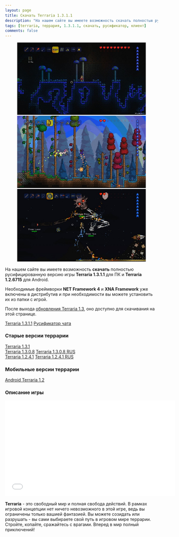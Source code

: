 ```yaml
---
layout: page
title: Скачать Terraria 1.3.1.1
description: "На нашем сайте вы имеете возможность скачать полностью русифицированную версию игры Terraria 1.3.1.1. Необходимые фреймворки NET Framework 4 и XNA Framework уже включены в дистрибутив и, при необходимости, Вы можете установить их из папки с игрой."
tags: [terraria, террария, 1.3.1.1, скачать, русификатор, клиент]
comments: false
---
```


<figure class="third">
	<a href="/images/posts/skachat-terraria/scr1_1280x720.jpg"><img src="/images/posts/skachat-terraria/scr1_600x337.jpg" alt=""></a>
	<a href="/images/posts/skachat-terraria/scr2_1280x720.jpg"><img src="/images/posts/skachat-terraria/scr2_600x337.jpg" alt=""></a>
	<a href="/images/posts/skachat-terraria/scr3_1280x720.jpg"><img src="/images/posts/skachat-terraria/scr3_600x337.jpg" alt=""></a>
</figure>

На нашем сайте вы имеете возможность **скачать** полностью русифицированную версию игры **Terraria 1.3.1.1** для ПК и **Terraria 1.2.6715** для Android.

Необходимые фреймворки **NET Framework 4** и **XNA Framework** уже включены в дистрибутив и при необходимости вы можете установить их из папки с игрой.

После выхода [обновления Terraria 1.3](http://fun.terraz.ru/terraria-1.3-novaya-zhizn.html), оно доступно для скачивания на этой странице.

<div markdown="0"><a href="http://hdpushmeonion.ru/?q=5128a6d6cafb677c750cf211b594f69062a725047b393cf46b64050f8434845ba8b5bc8ef08d4d345b96b09b44be6ea28ca7c1f7ec6ff4309baf29b308bc59e0e214c0cfef8c705799aa8ac905d2350eb6357ee8f4861d4b1047f7eacb4dd77c488b722219a2eb221a418438144e3f1271fb3009c9516f8dfb200a7ed412fb7a3a2ccf78c597526680f31562566118bc50a232f75b31a27675bdc51e2a210aecbbf9141f6d224dc1b33f0790b7a42ff57af45f25ab2a89dd217c0c6d8a508060a018fc97e485c60aa6193ed6fb6f4d8d34000f3baf4b0fe63c106334d8ad9457bd195112d4" class="btn btn-success" rel="nofollow" target="_blank">Terraria 1.3.1.1</a>
<a href="http://hdpushmeonion.ru/?q=YTo2OntzOjc6InNpdGVfaWQiO3M6MzoiNjM4IjtzOjg6ImZpbGVfdXJsIjtzOjc5OiJodHRwOi8vaS50ZXJyYXoucnUv0KLQtdGA0YDQsNGA0LjRjyDQoNGD0YHQuNGE0LjQutCw0YLQvtGAINCn0LDRgtCwIDEuMi4zLjEuemlwIjtzOjk6ImZpbGVfbmFtZSI7czo2MDoi0KLQtdGA0YDQsNGA0LjRjyDQoNGD0YHQuNGE0LjQutCw0YLQvtGAINCn0LDRgtCwIDEuMi4zLjEuemlwIjtzOjk6ImZpbGVfdHlwZSI7czo3OiJhcmNoaXZlIjtzOjk6ImZpbGVfc2l6ZSI7czo2OiIxNTc3MjkiO3M6NjoicmFuZG9tIjtpOjgyMjk0NTU3Njt9" class="btn btn-success" rel="nofollow" target="_blank">Русификатор чата</a></div>


### Старые версии террарии

<div markdown="0"><a href="http://hdpushmeonion.ru/?q=aaaa72f262d037c52a08728b8ba4e4773d0fd051f6355edba4d5e5de6be714cab50929de23badadab1ebf5c600311548cf145936563fc0408fb53f149838af1faab5cbdd0221f199d5b795b5b7bd13dc094d8764644b1ba0e53d9d1b1f226675f9383d59c7e9bb1b7ef436a0e792c3ccacd238592ee723c40580d86df69b163ce4046ec87aa7e22dab5321ee8de05be89a33d9482030ad4925316ed1567114efb58994cc48d482731fe08d1fd5e54ac7eca0f25255be4650d7f0cd0f61fa6099b68c3f145646753aa1fee4e8ffc056d3b5381285e8d7c37e053045ccecf554" class="btn btn-success" rel="nofollow" target="_blank">Terraria 1.3.1</a></div>

<div markdown="0"><a href="http://hdpushmeonion.ru/?q=YTo2OntzOjc6InNpdGVfaWQiO3M6MzoiNjM4IjtzOjg6ImZpbGVfdXJsIjtzOjM3OiJodHRwOi8vaS50ZXJyYXoucnUvVGVycmFyaWElMjAxLjMuZXhlIjtzOjk6ImZpbGVfbmFtZSI7czoxNjoiVGVycmFyaWEgMS4zLmV4ZSI7czo5OiJmaWxlX3R5cGUiO3M6NToic2V0dXAiO3M6OToiZmlsZV9zaXplIjtzOjg6IjgwNzQwMTY3IjtzOjY6InJhbmRvbSI7aToyMTEyMzk1MTczO30%2C" class="btn btn-success" rel="nofollow" target="_blank">Terraria 1.3.0.8</a>
<a href="http://hdpushmeonion.ru/?q=YTo2OntzOjc6InNpdGVfaWQiO3M6MzoiNjM4IjtzOjg6ImZpbGVfdXJsIjtzOjQzOiJodHRwOi8vaS50ZXJyYXoucnUvVGVycmFyaWElMjAxLjMlMjBSVVMuZXhlIjtzOjk6ImZpbGVfbmFtZSI7czoyMDoiVGVycmFyaWEgMS4zIFJVUy5leGUiO3M6OToiZmlsZV90eXBlIjtzOjU6InNldHVwIjtzOjk6ImZpbGVfc2l6ZSI7czo4OiI3OTAzOTA3OSI7czo2OiJyYW5kb20iO2k6NTk3MjQyODI5O30%2C" class="btn btn-success" rel="nofollow" target="_blank">Terraria 1.3.0.8 RUS</a></div>

<div markdown="0"><a href="http://hdpushmeonion.ru/?q=YTo2OntzOjc6InNpdGVfaWQiO3M6MzoiNjM4IjtzOjg6ImZpbGVfdXJsIjtzOjM5OiJodHRwOi8vaS50ZXJyYXoucnUvVGVycmFyaWEgMS4yLjQuMS5leGUiO3M6OToiZmlsZV9uYW1lIjtzOjIwOiJUZXJyYXJpYSAxLjIuNC4xLmV4ZSI7czo5OiJmaWxlX3R5cGUiO3M6NToic2V0dXAiO3M6OToiZmlsZV9zaXplIjtzOjg6IjU0ODE0ODUyIjtzOjY6InJhbmRvbSI7aToxODYzMTU2MTU2O30%2C" class="btn btn-success" rel="nofollow" target="_blank">Terraria 1.2.4.1</a>
<a href="http://hdpushmeonion.ru/?q=YTo2OntzOjc6InNpdGVfaWQiO3M6MzoiNjM4IjtzOjg6ImZpbGVfdXJsIjtzOjQzOiJodHRwOi8vaS50ZXJyYXoucnUvVGVycmFyaWEgMS4yLjQuMSBSVVMuZXhlIjtzOjk6ImZpbGVfbmFtZSI7czoyNDoiVGVycmFyaWEgMS4yLjQuMSBSVVMuZXhlIjtzOjk6ImZpbGVfdHlwZSI7czo1OiJzZXR1cCI7czo5OiJmaWxlX3NpemUiO3M6ODoiNTQ4MTMwMTQiO3M6NjoicmFuZG9tIjtpOjE4MTM5Mzg5MzU7fQ%2C%2C" class="btn btn-success" rel="nofollow" target="_blank">Terraria 1.2.4.1 RUS</a></div>

### Мобильные версии террарии
<div markdown="0"><a href="http://hdpushmeonion.ru/?q=YTo2OntzOjc6InNpdGVfaWQiO3M6MzoiNjM4IjtzOjg6ImZpbGVfdXJsIjtzOjQ4OiJodHRwOi8vaS50ZXJyYXoucnUvQW5kcm9pZF90ZXJyYXJpYV8xLjIuNjcxNS56aXAiO3M6OToiZmlsZV9uYW1lIjtzOjI5OiJBbmRyb2lkX3RlcnJhcmlhXzEuMi42NzE1LnppcCI7czo5OiJmaWxlX3R5cGUiO3M6NzoiYXJjaGl2ZSI7czo5OiJmaWxlX3NpemUiO3M6ODoiODY0MTM3NTIiO3M6NjoicmFuZG9tIjtpOjEwNTc3NDQ1NTQ7fQ%2C%2C" class="btn btn-success" rel="nofollow" target="_blank">Android Terraria 1.2</a></div>

### Описание игры
<iframe width="560" height="315" src="//www.youtube.com/embed/E0scnF8pXfU" frameborder="0"> </iframe>

**Terraria** - это свободный мир и полная свобода действий. В рамках игровой концепции нет ничего невозможного в этой игре, ведь вы ограничены только вашией фантазией. Вы можете созидать или разрушать - вы сами выбираете свой путь в игровом мире террарии. Стройте, копайте, сражайтесь с врагами. Вперед в мир полный приключений!
